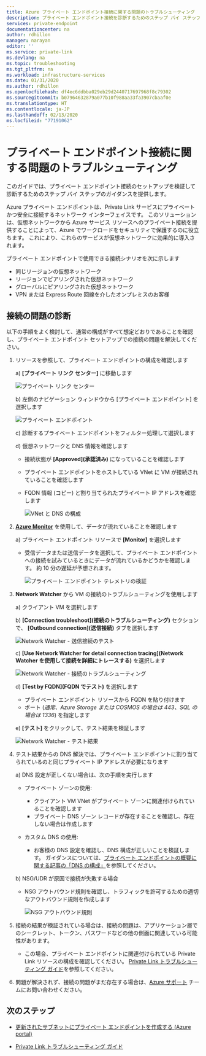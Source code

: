 ```yaml
---
title: Azure プライベート エンドポイント接続に関する問題のトラブルシューティング
description: プライベート エンドポイント接続を診断するためのステップ バイ ステップのガイダンス
services: private-endpoint
documentationcenter: na
author: rdhillon
manager: narayan
editor: ''
ms.service: private-link
ms.devlang: na
ms.topic: troubleshooting
ms.tgt_pltfrm: na
ms.workload: infrastructure-services
ms.date: 01/31/2020
ms.author: rdhillon
ms.openlocfilehash: df4ec6ddbba029eb29d2440717697968f8c79302
ms.sourcegitcommit: b07964632879a077b10f988aa33fa3907cbaaf0e
ms.translationtype: HT
ms.contentlocale: ja-JP
ms.lasthandoff: 02/13/2020
ms.locfileid: "77191062"
---
```

# <a name="troubleshoot-private-endpoint-connectivity-problems"></a>プライベート エンドポイント接続に関する問題のトラブルシューティング

このガイドでは、プライベート エンドポイント接続のセットアップを検証して診断するためのステップ バイ ステップのガイダンスを提供します。 

Azure プライベート エンドポイントは、Private Link サービスにプライベートかつ安全に接続するネットワーク インターフェイスです。 このソリューションは、仮想ネットワークから Azure サービス リソースへのプライベート接続を提供することによって、Azure でワークロードをセキュリティで保護するのに役立ちます。 これにより、これらのサービスが仮想ネットワークに効果的に導入されます。 

プライベート エンドポイントで使用できる接続シナリオを次に示します 
- 同じリージョンの仮想ネットワーク 
- リージョンでピアリングされた仮想ネットワーク
- グローバルにピアリングされた仮想ネットワーク
- VPN または Express Route 回線を介したオンプレミスのお客様

## <a name="diagnosing-connectivity-problems"></a>接続の問題の診断 
以下の手順をよく検討して、通常の構成がすべて想定どおりであることを確認し、プライベート エンドポイント セットアップでの接続の問題を解決してください。

1. リソースを参照して、プライベート エンドポイントの構成を確認します 

    a) **[プライベート リンク センター]** に移動します

      ![プライベート リンク センター](./media/private-endpoint-tsg/private-link-center.png)

    b) 左側のナビゲーション ウィンドウから [プライベート エンドポイント] を選択します
    
      ![プライベート エンドポイント](./media/private-endpoint-tsg/private-endpoints.png)

    c) 診断するプライベート エンドポイントをフィルター処理して選択します

    d) 仮想ネットワークと DNS 情報を確認します
    
     - 接続状態が **[Approved]\(承認済み\)** になっていることを確認します
     - プライベート エンドポイントをホストしている VNet に VM が接続されていることを確認します
     - FQDN 情報 (コピー) と割り当てられたプライベート IP アドレスを確認します
    
       ![VNet と DNS の構成](./media/private-endpoint-tsg/vnet-dns-configuration.png)    
    
2. [**Azure Monitor**](https://docs.microsoft.com/azure/azure-monitor/overview) を使用して、データが流れていることを確認します

    a) プライベート エンドポイント リソースで **[Monitor]** を選択します
     - 受信データまたは送信データを選択して、プライベート エンドポイントへの接続を試みているときにデータが流れているかどうかを確認します。 約 10 分の遅延が予想されます。
    
       ![プライベート エンドポイント テレメトリの検証](./media/private-endpoint-tsg/private-endpoint-monitor.png)

3. **Network Watcher** から VM の接続のトラブルシューティングを使用します

    a) クライアント VM を選択します

    b) **[Connection troubleshoot]\(接続のトラブルシューティング\)** セクションで、 **[Outbound connection]\(送信接続\)** タブを選択します
    
      ![Network Watcher - 送信接続のテスト](./media/private-endpoint-tsg/network-watcher-outbound-connection.png)
    
    c) **[Use Network Watcher for detail connection tracing]\(Network Watcher を使用して接続を詳細にトレースする\)** を選択します
    
      ![Network Watcher - 接続のトラブルシューティング](./media/private-endpoint-tsg/network-watcher-connection-troubleshoot.png)

    d) **[Test by FQDN]\(FQDN でテスト\)** を選択します
     - プライベート エンドポイント リソースから FQDN を貼り付けます
     - ポート (*通常、Azure Storage または COSMOS の場合は 443、SQL の場合は 1336*) を指定します

    e) **[テスト]** をクリックして、テスト結果を検証します
    
      ![Network Watcher - テスト結果](./media/private-endpoint-tsg/network-watcher-test-results.png)
    
        
4. テスト結果からの DNS 解決では、プライベート エンドポイントに割り当てられているのと同じプライベート IP アドレスが必要になります

    a) DNS 設定が正しくない場合は、次の手順を実行します
     - プライベート ゾーンの使用: 
       - クライアント VM VNet がプライベート ゾーンに関連付けられていることを確認します
       - プライベート DNS ゾーン レコードが存在することを確認し、存在しない場合は作成します
    
     - カスタム DNS の使用:
       - お客様の DNS 設定を確認し、DNS 構成が正しいことを検証します。
       ガイダンスについては、[プライベート エンドポイントの概要に関する記事の「DNS の構成」](https://docs.microsoft.com/azure/private-link/private-endpoint-overview#dns-configuration)を参照してください。

    b) NSG/UDR が原因で接続が失敗する場合
     - NSG アウトバウンド規則を確認し、トラフィックを許可するための適切なアウトバウンド規則を作成します
    
       ![NSG アウトバウンド規則](./media/private-endpoint-tsg/nsg-outbound-rules.png)

5. 接続の結果が検証されている場合は、接続の問題は、アプリケーション層でのシークレット、トークン、パスワードなどの他の側面に関連している可能性があります。
   - この場合、プライベート エンドポイントに関連付けられている Private Link リソースの構成を確認してください。 [Private Link トラブルシューティング ガイド](troubleshoot-private-link-connectivity.md)を参照してください。 

6. 問題が解決されず、接続の問題がまだ存在する場合は、[Azure サポート](https://ms.portal.azure.com/#blade/Microsoft_Azure_Support/HelpAndSupportBlade/overview) チームにお問い合わせください。 

## <a name="next-steps"></a>次のステップ

 * [更新されたサブネットにプライベート エンドポイントを作成する (Azure portal)](https://docs.microsoft.com/azure/private-link/create-private-endpoint-portal)

 * [Private Link トラブルシューティング ガイド](troubleshoot-private-link-connectivity.md)
